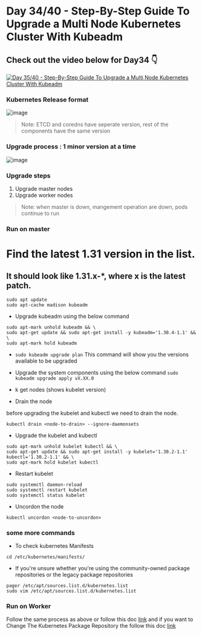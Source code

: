 # Day 34/40 - Step-By-Step Guide To Upgrade a Multi Node Kubernetes Cluster With Kubeadm

## Check out the video below for Day34 👇

[![Day 35/40 - Step-By-Step Guide To Upgrade a Multi Node Kubernetes Cluster With Kubeadm](https://img.youtube.com/vi/NtX75Ze47EU/sddefault.jpg)](https://youtu.be/NtX75Ze47EU)


### Kubernetes Release format

![image](https://github.com/user-attachments/assets/74a7de0a-4bc2-44a7-8c8d-084dde64073e)


>Note: ETCD and coredns have seperate version, rest of the components have the same version

### Upgrade process : 1 minor version at a time

![image](https://github.com/user-attachments/assets/0253dc11-0da8-411f-91cd-50a6a5bd1816)

### Upgrade steps

1) Upgrade master nodes
2) Upgrade worker nodes

>Note: when master is down, mangement operation are down, pods continue to run

### Run on master

# Find the latest 1.31 version in the list.
## It should look like 1.31.x-*, where x is the latest patch.
```
sudo apt update
sudo apt-cache madison kubeadm
```
- Upgrade kubeadm using the below command
  
```
sudo apt-mark unhold kubeadm && \
sudo apt-get update && sudo apt-get install -y kubeadm='1.30.4-1.1' && \
sudo apt-mark hold kubeadm
```

- `sudo kubeadm upgrade plan`
  This command will show you the versions available to be upgraded
  


- Upgrade the system components using the below command
`sudo kubeadm upgrade apply vX.XX.0`

- k get nodes (shows kubelet version)

- Drain the node

before upgrading the kubelet and kubectl we need to drain the node.
```
kubectl drain <node-to-drain> --ignore-daemonsets
```

- Upgrade the kubelet and kubectl

```
sudo apt-mark unhold kubelet kubectl && \
sudo apt-get update && sudo apt-get install -y kubelet='1.30.2-1.1' kubectl='1.30.2-1.1' && \
sudo apt-mark hold kubelet kubectl
```

- Restart kubelet
```
sudo systemctl daemon-reload
sudo systemctl restart kubelet
sudo systemctl status kubelet
```
- Uncordon the node
```
kubectl uncordon <node-to-uncordon>
```
### some more commands
- To check kubernetes Manifests
```
cd /etc/kubernetes/manifests/
```
- If you're unsure whether you're using the community-owned package repositories or the legacy package repositories

```
pager /etc/apt/sources.list.d/kubernetes.list
sudo vim /etc/apt/sources.list.d/kubernetes.list
```

### Run on Worker 
Follow the same process as above or follow this doc [link](https://kubernetes.io/docs/tasks/administer-cluster/kubeadm/upgrading-linux-nodes/) and if you want to Change The Kubernetes Package Repository the follow this doc [link](https://kubernetes.io/docs/tasks/administer-cluster/kubeadm/change-package-repository/)




